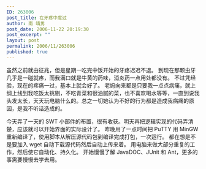 ```yaml
---
ID: 263006
post_title: 在牙疼中度过
author: 南 靖男
post_date: 2006-11-22 20:19:30
post_excerpt: ""
layout: post
permalink: 2006/11/263006
published: true
---
```

虽然之前就由征兆，但是星期一吃完中饭开始的牙疼迟迟不退。
到现在那颗虫牙几乎是一碰就疼，而我满口就是牛黄的药味，消炎药一点用处都没有。
不过凭经验，现在的疼痛一过，基本上就会好了。
老妈向来都是只要我一点点病痛，就上纲上线到我吃饭太挑剔，不吃青菜和很油腻的菜，也不喜欢喝水等等，一直到说我头发太长，天天玩电脑什么的。总之一切她认为不好的行为都是造成我病痛的原因，是我不听话造成的。
<!--more-->
今天弄了一天的 SWT 小部件的布置，很有收获。明天再把逻辑实现的代码弄清楚，应该就可以开始界面的实际设计了。
昨晚用了一点时间把 PuTTY 用 MinGW 重新编译了，使用脚本从解压源代码包到编译完成打包，一次运行。
都在想是不是要加入 wget 自动下载源代码然后自动上传来着。
用电脑来做大部分重复的工作，然后使它自动化、持久化。
开始慢慢了解 JavaDOC、JUnit 和 Ant，更多的事需要慢慢去学去用。